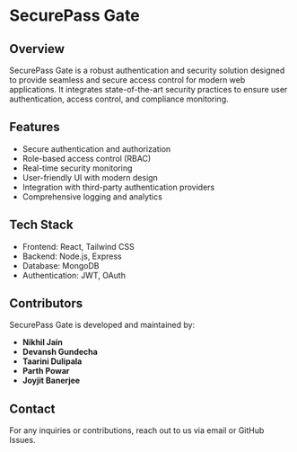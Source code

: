 # SecurePass Gate

## Overview
SecurePass Gate is a robust authentication and security solution designed to provide seamless and secure access control for modern web applications. It integrates state-of-the-art security practices to ensure user authentication, access control, and compliance monitoring.

## Features
- Secure authentication and authorization
- Role-based access control (RBAC)
- Real-time security monitoring
- User-friendly UI with modern design
- Integration with third-party authentication providers
- Comprehensive logging and analytics

## Tech Stack
- Frontend: React, Tailwind CSS
- Backend: Node.js, Express
- Database: MongoDB
- Authentication: JWT, OAuth

## Contributors
SecurePass Gate is developed and maintained by:
- **Nikhil Jain**
- **Devansh Gundecha**
- **Taarini Dulipala**
- **Parth Powar**
- **Joyjit Banerjee**

## Contact
For any inquiries or contributions, reach out to us via email or GitHub Issues.

